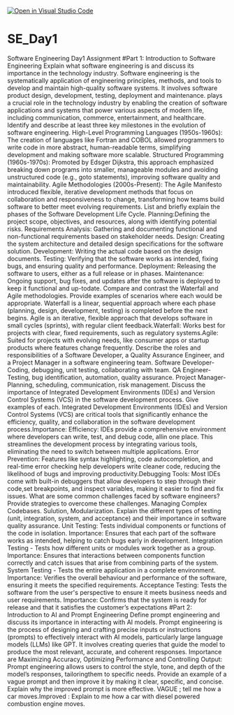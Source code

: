[![Open in Visual Studio Code](https://classroom.github.com/assets/open-in-vscode-2e0aaae1b6195c2367325f4f02e2d04e9abb55f0b24a779b69b11b9e10269abc.svg)](https://classroom.github.com/online_ide?assignment_repo_id=15567729&assignment_repo_type=AssignmentRepo)
# SE_Day1
Software Engineering Day1 Assignment
#Part 1: Introduction to Software Engineering
Explain what software engineering is and discuss its importance in the technology industry.
Software engineering is the systematically application of engineering principles, methods, and tools to develop and maintain high-quality software systems. It involves software product design, development, testing, deployment and maintenance. plays a crucial role in the technology industry by enabling the creation of software applications and systems that power various aspects of modern life, including communication, commerce, entertainment, and healthcare.
Identify and describe at least three key milestones in the evolution of software engineering.
High-Level Programming Languages (1950s-1960s): The creation of languages like Fortran and COBOL allowed
programmers to write code in more abstract, human-readable terms, simplifying development and making software more scalable.
Structured Programming (1960s-1970s): Promoted by Edsger Dijkstra, this approach emphasized breaking down
programs into smaller, manageable modules and avoiding unstructured code (e.g., goto statements), improving
software quality and maintainability.
Agile Methodologies (2000s-Present): The Agile Manifesto introduced flexible, iterative development methods that
focus on collaboration and responsiveness to change, transforming how teams build software to better meet evolving requirements.
List and briefly explain the phases of the Software Development Life Cycle.
Planning:Defining the project scope, objectives, and resources, along with identifying potential risks.
Requirements Analysis: Gathering and documenting functional and non-functional requirements based on stakeholder needs.
Design: Creating the system architecture and detailed design specifications for the software solution.
Development: Writing the actual code based on the design documents.
Testing: Verifying that the software works as intended, fixing bugs, and ensuring quality and performance.
Deployment: Releasing the software to users, either as a full release or in phases.
Maintenance: Ongoing support, bug fixes, and updates after the software is deployed to keep it functional and up-todate.
Compare and contrast the Waterfall and Agile methodologies. Provide examples of scenarios where each would be appropriate.
Waterfall is a linear, sequential approach where each phase (planning, design, development, testing) is completed before the next begins. Agile is an iterative, flexible approach that develops software in small cycles (sprints), with regular client feedback.Waterfall: Works best for projects with clear, fixed requirements, such as regulatory systems.Agile: Suited for projects with evolving needs, like consumer apps or startup products where features change frequently.
Describe the roles and responsibilities of a Software Developer, a Quality Assurance Engineer, and a Project Manager in a software engineering team.
Software Developer- Coding, debugging, unit testing, collaborating with team. QA Engineer- Testing, bug identification, automation, quality assurance. Project Manager- Planning, scheduling, communication, risk management.
Discuss the importance of Integrated Development Environments (IDEs) and Version Control Systems (VCS) in the software development process. Give examples of each.
Integrated Development Environments (IDEs) and Version Control Systems (VCS) are critical tools that significantly enhance the efficiency, quality, and collaboration in the software development process.Importance: Efficiency: IDEs provide a comprehensive environment where developers can write, test, and debug code, allin one place. This streamlines the development process by integrating various tools, eliminating the need to switch between multiple applications. Error Prevention: Features like syntax highlighting, code autocompletion, and real-time error checking help developers write cleaner code, reducing the likelihood of bugs and improving productivity.Debugging Tools: Most IDEs come with built-in debuggers that allow developers to step through their code,set breakpoints, and inspect variables, making it easier to find and fix issues.
What are some common challenges faced by software engineers? Provide strategies to overcome these challenges.
Managing Complex Codebases. Sulution, Modularization.
Explain the different types of testing (unit, integration, system, and acceptance) and their importance in software quality assurance.
Unit Testing: Tests individual components or functions of the code in isolation. Importance: Ensures that each part of the software works as intended, helping to catch bugs early in development. 
Integration Testing - Tests how different units or modules work together as a group. Importance: Ensures that interactions between components function correctly and catch issues that arise from combining parts of the system. 
System Testing - Tests the entire application in a complete environment. Importance: Verifies the overall behaviour and performance of the software, ensuring it meets the specified requirements. 
Acceptance Testing: Tests the software from the user's perspective to ensure it meets business needs and user requirements. Importance: Confirms that the system is ready for release and that it satisfies the customer’s expectations
#Part 2: Introduction to AI and Prompt Engineering
Define prompt engineering and discuss its importance in interacting with AI models.
Prompt engineering is the process of designing and crafting precise inputs or instructions (prompts) to effectively interact with AI models, particularly large language models (LLMs) like GPT. It involves creating queries that guide the model to produce the most relevant, accurate, and coherent responses. Importance are Maximizing Accuracy, Optimizing Performance and Controlling Output: Prompt engineering allows users to control the style, tone, and depth of the model’s responses, tailoringthem to specific needs.
Provide an example of a vague prompt and then improve it by making it clear, specific, and concise. Explain why the improved prompt is more effective.
VAGUE ; tell me how a car moves.Improved : Explain to me how a car with diesel powered combustion engine moves.
